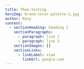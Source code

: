 ```yaml
---
title: Thao-testing
heroImg: brand-color-palette-1.jpg
author: Roxy
content:
  - sectionHeading: heading 1
    sectionParagraphs:
      - paragraph: line 1
      - paragraph: line 2
    sectionImages: []
    sectionLinks:
      - linkLabel: view
        linkUrl: google.com
---
```

